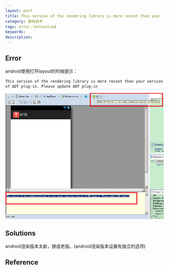 ```yaml
---
layout: post
title: This version of the rendering library is more recent than your
category: 游戏技术
tags: error／unresolved
keywords: 
description: 
---
```


## Error

android使用打开layout的时候提示：

```
This version of the rendering library is more recent than your version of ADT plug-in. Please update ADT plug-in
```

![](/Resources/201604151830.png)

## Solutions

android渲染版本太新，换成老版。(android渲染版本设置有独立的选项)

## Reference
